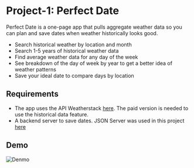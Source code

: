 # Project-1: Perfect Date

Perfect Date is a one-page app that pulls aggregate weather data so you can plan and save dates when weather historically looks good.

* Search historical weather by location and month
* Search 1-5 years of historical weather data
* Find average weather data for any day of the week
* See breakdown of the day of week by year to get a better idea of weather patterns
* Save your ideal date to compare days by location


## Requirements
* The app uses the API Weatherstack [here](https://weatherstack.com/). The paid version is needed to use the historical data feature.
* A backend server to save dates. JSON Server was used in this project [here](https://github.com/typicode/json-server)

## Demo
![Denmo](project1.gif)